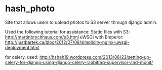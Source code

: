 hash_photo
==========
Site that allows users to upload photos to S3 server through django admin.  

Used the following tutorial for assistance: 
Static files with S3: http://martinbrochhaus.com/s3.html
uWSGI with Emperor: http://justbartek.ca/blog/2012/07/08/simplicity-nginx-uwsgi-deployment.html

for celery, used: http://hshah19.wordpress.com/2013/08/23/setting-up-celery-for-django-using-django-celery-rabbitmq-supervisor-and-monit/
